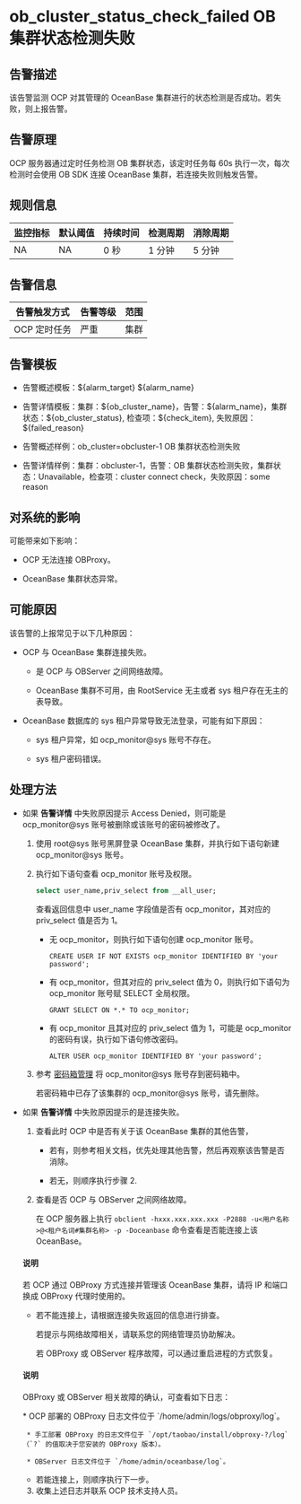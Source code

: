 # ob_cluster_status_check_failed OB 集群状态检测失败

## 告警描述

该告警监测 OCP 对其管理的 OceanBase 集群进行的状态检测是否成功。若失败，则上报告警。

## 告警原理

OCP 服务器通过定时任务检测 OB 集群状态，该定时任务每 60s 执行一次，每次检测时会使用 OB SDK 连接 OceanBase 集群，若连接失败则触发告警。

## 规则信息

| 监控指标 | 默认阈值 | 持续时间 | 检测周期 | 消除周期 |
|------|------|------|------|------|
| NA   | NA   | 0 秒  | 1 分钟 | 5 分钟 |

## 告警信息

|  告警触发方式  | 告警等级 | 范围 |
|----------|------|----|
| OCP 定时任务 | 严重   | 集群 |

## 告警模板

* 告警概述模板：\${alarm_target} ${alarm_name}

* 告警详情模板：集群：\${ob_cluster_name}，告警：\${alarm_name}，集群状态：\${ob_cluster_status}, 检查项：\${check_item}, 失败原因：${failed_reason}

* 告警概述样例：ob_cluster=obcluster-1 OB 集群状态检测失败

* 告警详情样例：集群：obcluster-1，告警：OB 集群状态检测失败，集群状态：Unavailable，检查项：cluster connect check，失败原因：some reason

## 对系统的影响

可能带来如下影响：

* OCP 无法连接 OBProxy。

* OceanBase 集群状态异常。

## 可能原因

该告警的上报常见于以下几种原因：

* OCP 与 OceanBase 集群连接失败。

  * 是 OCP 与 OBServer 之间网络故障。

  * OceanBase 集群不可用，由 RootService 无主或者 sys 租户存在无主的表导致。

* OceanBase 数据库的 sys 租户异常导致无法登录，可能有如下原因：

  * sys 租户异常，如 ocp_monitor@sys 账号不存在。

  * sys 租户密码错误。

## 处理方法

* 如果 **告警详情** 中失败原因提示 Access Denied，则可能是 ocp_monitor@sys 账号被删除或该账号的密码被修改了。

  1. 使用 root@sys 账号黑屏登录 OceanBase 集群，并执行如下语句新建 ocp_monitor@sys 账号。

  2. 执行如下语句查看 ocp_monitor 账号及权限。

     ```sql
     select user_name,priv_select from __all_user; 
     ```

     查看返回信息中 user_name 字段值是否有 ocp_monitor，其对应的 priv_select 值是否为 1。
     * 无 ocp_monitor，则执行如下语句创建 ocp_monitor 账号。

       `CREATE USER IF NOT EXISTS ocp_monitor IDENTIFIED BY 'your password';`

     * 有 ocp_monitor，但其对应的 priv_select 值为 0，则执行如下语句为 ocp_monitor 账号赋 SELECT 全局权限。

       `GRANT SELECT ON *.* TO ocp_monitor;`

     * 有 ocp_monitor 且其对应的 priv_select 值为 1，可能是 ocp_monitor 的密码有误，执行如下语句修改密码。

       `ALTER USER ocp_monitor IDENTIFIED BY 'your password';`

  3. 参考 [密码箱管理](../../4.user-guide-2/3.features/8.user-center/4.password-box.md) 将 ocp_monitor@sys 账号存到密码箱中。

     若密码箱中已存了该集群的 ocp_monitor@sys 账号，请先删除。

<!-- -->

* 如果 **告警详情** 中失败原因提示的是连接失败。

  1. 查看此时 OCP 中是否有关于该 OceanBase 集群的其他告警，

     * 若有，则参考相关文档，优先处理其他告警，然后再观察该告警是否消除。

     * 若无，则顺序执行步骤 2.

  2. 查看是否 OCP 与 OBServer 之间网络故障。

     在 OCP 服务器上执行 `obclient -hxxx.xxx.xxx.xxx -P2888 -u<用户名称>@<租户名词#集群名称> -p -Doceanbase` 命令查看是否能连接上该 OceanBase。

  <main id="notice" type='explain'>
    <h4>说明</h4>
    <p>若 OCP 通过 OBProxy 方式连接并管理该 OceanBase 集群，请将 IP 和端口换成 OBProxy 代理时使用的。</p>
  </main>

     * 若不能连接上，请根据连接失败返回的信息进行排查。

       若提示与网络故障相关，请联系您的网络管理员协助解决。

       若 OBProxy 或 OBServer 程序故障，可以通过重启进程的方式恢复。

  <main id="notice" type='explain'>
    <h4>说明</h4>
    <p>OBProxy 或 OBServer 相关故障的确认，可查看如下日志：</p>
  </main>
       * OCP 部署的 OBProxy 日志文件位于 `/home/admin/logs/obproxy/log`。

       * 手工部署 OBProxy 的日志文件位于 `/opt/taobao/install/obproxy-?/log`（`?` 的值取决于您安装的 OBProxy 版本）。

       * OBServer 日志文件位于 `/home/admin/oceanbase/log`。

     * 若能连接上，则顺序执行下一步。

  3. 收集上述日志并联系 OCP 技术支持人员。
